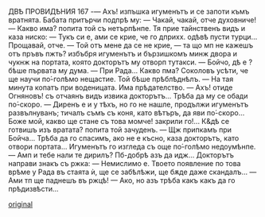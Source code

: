 ﻿ДВѢ ПРОВИДѢНИЯ
167
-— Ахъ! изпъшка игуменътъ и се запоти къмъ вратнята.
Бабата притърчи подпрѣ му: — Чакай, чакай, отче духовниче!
— Какво има? попита той съ нетърпѣнпе.
Тя прие тайнственъ видъ и каза ниско:
— Тукъ си е, ами се крие, че го дприхх. одѣвѣ пусти турци... Прощавай, отче.
— Той отъ мене да се не крие, — та що мп не кажешъ отъ пръвъ пжть? избъбря игуменътъ и бързишкомъ минж двора и чукнж на портата, която докторътъ му отворп тутакси.
— Бойчо, дѣ е ? бѣше първата му дума.
— При Рада... Какво пма? Соколовъ усѣти, че ще научи по́-голѣмо нещастие. Той бѣше прѣблѣднѣлъ.
— На тая минута копатъ при воденицата. Има прѣдателство.
— Ахъ! отиде Огняновъ! съ отчаянъ видъ извика докторътъ... Трѣба да му се обади по́-скоро.
— Диренъ е и у тѣхъ, но го не нашле, продължи игуменътъ развълнуванъ; тичалъ съмъ съ коня, като вѣтъръ, да яви по́-скоро... Боже мой, какво ще стане съ това момче! закрили го!... К&дѣ се готвишъ изъ вратата? попита той зачуденъ.
— Щж припкамъ при Бойча... Трѣба да го спасимъ, ако не е късно, каза докторътъ, като отвори портата...
Игуменътъ го изгледа съ още по́-голѣмо недоумѣнпе.
— Амп и тебе нали те дирилъ? Пб-добрѣ азъ да идж...
Докторътъ направи знакъ съ ржка:
— Немислимо е. Твоето появление по това врѣме у Рада въ стаята ѝ, ще се забѣлѣжи, ще бѫде даже скандалъ...
— Ами тп ще паднешъ въ ржцѣ!
— Ако, но азъ трѣба какъ какъ да го прѣдизвѣсти...

[original](images/190.jpg)